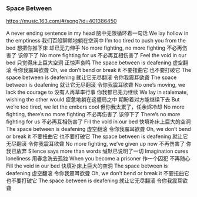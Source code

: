 ### Space Between
https://music.163.com/#/song?id=401386450

A never ending sentence in my head
脑中无限循环着一句话
We lay hollow in the emptiness
我们百般聊赖地躺在空洞中
I’m too tired to push you from the bed
想把你推下床 却已无力伸手
No more fighting, no more fighting
不必再伤害了 该停下了
No more fighting for us
不必再互相伤害了
Feel the void in our bed
只觉得床上巨大空洞 正惊声哀鸣
The space between is deafening
虚空翻滚 令你我震耳欲聋
Oh, we don’t bend or break it
不要扭曲它 也不要打破它
The space between is deafening
就让它无尽翻滚 令你我震耳欲聋
The space between is deafening
就让它无尽翻滚 令你我震耳欲聋
No one’s moving, we lack the courage to
没有人再草率行事 你我都已无力继续
We lay in stalemate, wishing the other would
疲惫地躺在这僵局之中 期盼着对方能继续下去
But we’re too tired, we let the embers cool
但你我太累了，任余烬冷却
No more fighting, there’s no more fighting
不必再伤害了 该停下了
There’s no more fighting for us
不必再互相伤害了
Fill the void in our bed
快填补床上巨大的空洞
The space between is deafening
虚空翻滚 令你我震耳欲聋
Oh, we don’t bend or break it
不要扭曲它 也不要打破它
The space between is deafening
就让它无尽翻滚 令你我震耳欲聋
No more fighting, we’ve given up now
不再伤害了 你我已放弃
Silence says more than words
缄默已说明了一切
Imagination cures loneliness
用春念洗去孤独
When you become a prisoner
作一个囚犯 不再随心
Fill the void in our bed
快填补床上巨大的空洞
The space between is deafening
虚空翻滚 令你我震耳欲聋
Oh, we don’t bend or break it
不要扭曲它 也不要打破它
The space between is deafening
就让它无尽翻滚 令你我震耳欲聋
